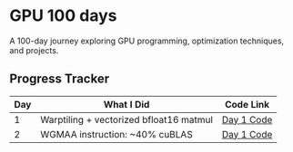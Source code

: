 # GPU 100 days

A 100-day journey exploring GPU programming, optimization techniques, and projects.

## Progress Tracker

| Day | What I Did | Code Link |
|-----|------------|-----------|
| 1 | Warptiling + vectorized bfloat16 matmul | [Day 1 Code](https://github.com/sampan26/cuda_gemm/blob/main/h100/matmul.cu) |
| 2 | WGMAA instruction: ~40% cuBLAS | [Day 1 Code](https://github.com/sampan26/cuda_gemm/blob/main/h100/matmul.cu) |
